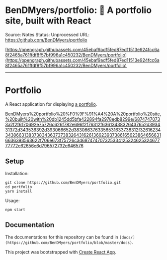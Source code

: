 # BenDMyers/portfolio: 👤 A portfolio site, built with React

Source: Notes
Status: Unprocessed
URL: https://github.com/BenDMyers/portfolio

[https://opengraph.githubassets.com/45ebaf9adf5fed87ed11513e924fcc6a8f2465a761ffdf8f57bf996a1c450232/BenDMyers/portfolio](https://opengraph.githubassets.com/45ebaf9adf5fed87ed11513e924fcc6a8f2465a761ffdf8f57bf996a1c450232/BenDMyers/portfolio)

---

# Portfolio

A React application for displaying [a portfolio](https://www.benmyers.dev/).

[BenDMyers%20portfolio%20%F0%9F%91%A4%20A%20portfolio%20site,%20built%20with%20db1245dd5bfa422894fa2978edb8299e/68747470733a2f2f6170692e75726c626f782e696f2f76312f63613438326437652d393431372d343536392d393066652d3830663763356531633738312f326162343438663138373834363737383264316261366239373861656238646566316636393563622f706e673f75726c3d68747470732533412532462532467777772e62656e6d796572732e646576](BenDMyers%20portfolio%20%F0%9F%91%A4%20A%20portfolio%20site,%20built%20with%20db1245dd5bfa422894fa2978edb8299e/68747470733a2f2f6170692e75726c626f782e696f2f76312f63613438326437652d393431372d343536392d393066652d3830663763356531633738312f326162343438663138373834363737383264316261366239373861656238646566316636393563622f706e673f75726c3d68747470732533412532462532467777772e62656e6d796572732e646576)

## Setup

Installation:

```
git clone https://github.com/BenDMyers/portfolio.git
cd portfolio
yarn install
```

Usage:

```
npm start
```

## Documentation

The documentations for this repository can be found in `[docs/](https://github.com/BenDMyers/portfolio/blob/master/docs)`.

This project was bootstrapped with [Create React App](https://github.com/facebook/create-react-app).
